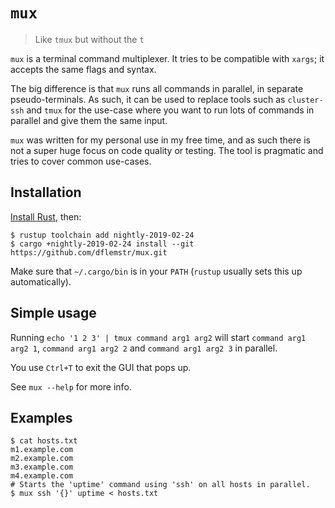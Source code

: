 # `mux`

> Like `tmux` but without the `t`

`mux` is a terminal command multiplexer.  It tries to be compatible with `xargs`; it accepts the same flags and syntax.

The big difference is that `mux` runs all commands in parallel, in separate pseudo-terminals.  As such, it can be used to
replace tools such as `cluster-ssh` and `tmux` for the use-case where you want to run lots of commands in parallel and give
them the same input.

`mux` was written for my personal use in my free time, and as such there is not a super huge focus on code quality or testing.
The tool is pragmatic and tries to cover common use-cases.

## Installation

[Install Rust](https://rustup.rs/), then:

```
$ rustup toolchain add nightly-2019-02-24
$ cargo +nightly-2019-02-24 install --git https://github.com/dflemstr/mux.git
```

Make sure that `~/.cargo/bin` is in your `PATH` (`rustup` usually sets this up automatically).

## Simple usage

Running `echo '1 2 3' | tmux command arg1 arg2` will start `command arg1 arg2 1`, `command arg1 arg2 2` and `command arg1 arg2 3`
in parallel.

You use `Ctrl+T` to exit the GUI that pops up.

See `mux --help` for more info.

## Examples

```
$ cat hosts.txt
m1.example.com
m2.example.com
m3.example.com
m4.example.com
# Starts the 'uptime' command using 'ssh' on all hosts in parallel.
$ mux ssh '{}' uptime < hosts.txt
```
